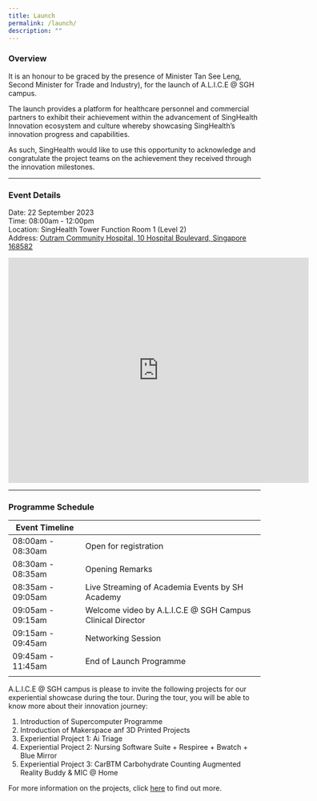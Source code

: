 ```yaml
---
title: Launch
permalink: /launch/
description: ""
---
```

### Overview

It is an honour to be graced by the presence of Minister Tan See Leng, Second Minister for Trade and Industry), for the launch of A.L.I.C.E @ SGH campus. 

The launch provides a platform for healthcare personnel and commercial partners to exhibit their achievement  within the advancement of SingHealth Innovation ecosystem and culture whereby showcasing  SingHealth’s innovation progress and capabilities. 

As such, SingHealth would like to use this opportunity to acknowledge and congratulate the project teams on the achievement they received through the innovation milestones.

----------

### Event Details

Date: 22 September 2023 <br>
Time: 08:00am - 12:00pm <br>
Location: SingHealth Tower Function Room 1 (Level 2) <br>
Address: [Outram Community Hospital, 10 Hospital Boulevard, Singapore 168582](https://www.google.com/maps/place/Outram+Community+Hospital+(OCH)/@1.2777357,103.8329978,17z/data=!3m2!4b1!5s0x31da196fa728f667:0x59d7764c0ac271b3!4m6!3m5!1s0x31da196fa92a95e9:0xfa001f010b954c3b!8m2!3d1.2777303!4d103.8355781!16s%2Fg%2F11c2k7h479?entry=ttu) <br>

<iframe src="https://www.google.com/maps/embed?pb=!1m18!1m12!1m3!1d3988.8262596362897!2d103.83557809999999!3d1.2777303!2m3!1f0!2f0!3f0!3m2!1i1024!2i768!4f13.1!3m3!1m2!1s0x31da196fa92a95e9%3A0xfa001f010b954c3b!2sOutram%20Community%20Hospital%20(OCH)!5e0!3m2!1sen!2ssg!4v1691975711549!5m2!1sen!2ssg" width="600" height="450" style="border:0;" allowfullscreen="" loading="lazy"></iframe>

-----------

### Programme Schedule

| Event Timeline|  |
| -------- | -------- | 
| 08:00am - 08:30am | Open for registration |
| 08:30am - 08:35am | Opening Remarks |
| 08:35am - 09:05am | Live Streaming of Academia Events by SH Academy |
| 09:05am - 09:15am | Welcome video by A.L.I.C.E @ SGH Campus Clinical Director | 
| 09:15am - 09:45am | Networking Session | 
| 09:45am - 11:45am | End of Launch Programme | 
| | |

A.L.I.C.E @ SGH campus is please to invite the following projects for our experiential showcase during the tour. During the tour, you will be able to know more about their innovation journey:

1. Introduction of Supercomputer Programme 
2. Introduction of Makerspace anf 3D Printed Projects
3. Experiential Project 1: Ai Triage 
4. Experiential Project 2: Nursing Software Suite + Respiree + Bwatch + Blue Mirror 
5. Experiential Project 3: CarBTM Carbohydrate Counting Augmented Reality Buddy &amp; MIC @ Home   

For more information on the projects, click [here](https://staging.d1xtto16z2jhvq.amplifyapp.com/project-showcase/) to find out more.